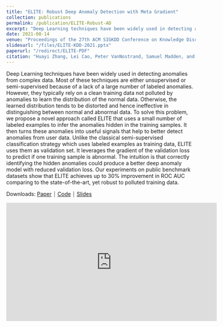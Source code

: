 ```yaml
---
title: "ELITE: Robust Deep Anomaly Detection with Meta Gradient"
collection: publications
permalink: /publication/ELITE-Robust-AD
excerpt: "Deep Learning techniques have been widely used in detecting anomalies from complex data. Most of these techniques are either unsupervised or semi-supervised because of a lack of a large number of labeled anomalies. However, they typically rely on a clean training data not polluted by anomalies to learn the distribution of the normal data. Otherwise, the learned distribution tends to be distorted and hence ineffective in distinguishing between normal and abnormal data. To solve this problem, we propose a novel approach called ELITE that uses a small number of labeled examples to infer the anomalies hidden in the training samples. It then turns these anomalies into useful signals that help to better detect anomalies from user data. Unlike the classical semi-supervised classification strategy which uses labeled examples as training data, ELITE uses them as validation set. It leverages the gradient of the validation loss to predict if one training sample is abnormal. The intuition is that correctly identifying the hidden anomalies could produce a better deep anomaly model with reduced validation loss. Our experiments on public benchmark datasets show that ELITE achieves up to 30% improvement in ROC AUC comparing to the state-of-the-art, yet robust to polluted training data."
date: 2021-08-14
venue: "Proceedings of the 27th ACM SIGKDD Conference on Knowledge Discovery & Data Mining (KDD)"
slidesurl: "/files/ELITE-KDD-2021.pptx"
paperurl: "/redirect/ELITE-PDF"
citation: "Huayi Zhang, Lei Cao, Peter VanNostrand, Samuel Madden, and Elke A. Rundensteiner. 2021. ELITE: Robust Deep Anomaly Detection with Meta Gradient. In Proceedings of the 27th ACM SIGKDD Conference on Knowledge Discovery &amp; Data Mining (KDD '21). Association for Computing Machinery, New York, NY, USA, 2174–2182. https://doi.org/10.1145/3447548.3467320"
---
```


<link rel="stylesheet" type="text/css" media="all" href="/assets/css/publication_items.css" />

Deep Learning techniques have been widely used in detecting anomalies from complex data. Most of these techniques are either unsupervised or semi-supervised because of a lack of a large number of labeled anomalies. However, they typically rely on a clean training data not polluted by anomalies to learn the distribution of the normal data. Otherwise, the learned distribution tends to be distorted and hence ineffective in distinguishing between normal and abnormal data. To solve this problem, we propose a novel approach called ELITE that uses a small number of labeled examples to infer the anomalies hidden in the training samples. It then turns these anomalies into useful signals that help to better detect anomalies from user data. Unlike the classical semi-supervised classification strategy which uses labeled examples as training data, ELITE uses them as validation set. It leverages the gradient of the validation loss to predict if one training sample is abnormal. The intuition is that correctly identifying the hidden anomalies could produce a better deep anomaly model with reduced validation loss. Our experiments on public benchmark datasets show that ELITE achieves up to 30% improvement in ROC AUC comparing to the state-of-the-art, yet robust to polluted training data.

Downloads: [Paper](/redirect/ELITE-PDF) ⏐ [Code](https://github.com/Mazic4/ELITE) ⏐ [Slides](/files/ELITE-KDD-2021.pptx)

<iframe width="560" height="315" src="https://www.youtube-nocookie.com/embed/E6JFPwq6N5s?si=wJzKvW0uzoKkZEyy" title="YouTube video player" frameborder="0" allow="accelerometer; autoplay; clipboard-write; encrypted-media; gyroscope; picture-in-picture; web-share" referrerpolicy="strict-origin-when-cross-origin" allowfullscreen></iframe>